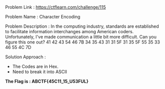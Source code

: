 
Problem Link : https://ctflearn.com/challenge/115

Problem Name : Character Encoding

Problem Description : In the computing industry, standards are established to facilitate information interchanges among American coders. Unfortunately, I've made communication a little bit more difficult. Can you figure this one out? 41 42 43 54 46 7B 34 35 43 31 31 5F 31 35 5F 55 35 33 46 55 4C 7D

Solution Approach :

- The Codes are in Hex.
- Need to break it into ASCII

**The Flag is : ABCTF{45C11_15_U53FUL}**
